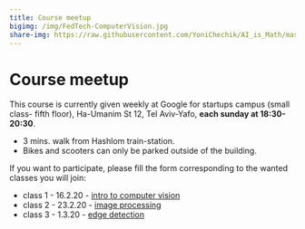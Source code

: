 ```yaml
---
title: Course meetup
bigimg: /img/FedTech-ComputerVision.jpg
share-img: https://raw.githubusercontent.com/YoniChechik/AI_is_Math/master/docs/img/FedTech-ComputerVision.jpg
---
```


# Course meetup 

This course is currently given weekly at Google for startups campus (small class- fifth floor), Ha-Umanim St 12, Tel Aviv-Yafo, **each sunday at 18:30-20:30**. 
- 3 mins. walk from Hashlom train-station.
- Bikes and scooters can only be parked outside of the building.

If you want to participate, please fill the form corresponding to the wanted classes you will join:

- class 1 - 16.2.20 - [intro to computer vision](https://docs.google.com/forms/d/e/1FAIpQLScHZb6wruJ0JyzqhcnSpJFdGm4lUG7kSwaSlhI8nrT1YZaBYg/viewform?usp=sf_link)
- class 2 - 23.2.20 - [image processing](https://docs.google.com/forms/d/e/1FAIpQLSelC0dCz2ijEXGhNiu3nyfi0wE09_3OYt9HX5efdhDRwABa0w/viewform?usp=sf_link)
- class 3 - 1.3.20 - [edge detection](https://docs.google.com/forms/d/e/1FAIpQLSdAmdmUI9JutDStlr03QHKuZwgGD06mCxXIK8qOLduojbDxJQ/viewform?usp=sf_link)